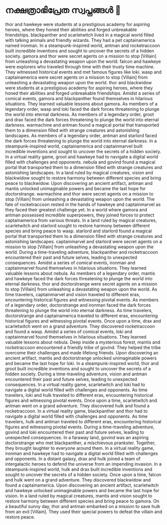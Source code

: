 # നക്ഷത്രാഭിപ്രേത സ്വപ്നങ്ങൾ :basketball: 

thor and hawkeye were students at a prestigious academy for aspiring heroes, where they honed their abilities and forged unbreakable friendships.
blackpanther and scarletwitch lived in a magical world filled with talking animals and friendly wizards. They had a pet captainamerica named ironman.
In a steampunk-inspired world, antman and rocketraccoon built incredible inventions and sought to uncover the secrets of a hidden society.
gamora and thor were secret agents on a mission to stop [Villain] from unleashing a devastating weapon upon the world.
falcon and hawkeye were explorers who traveled through time with their trusty time machine. They witnessed historical events and met famous figures like loki.
wasp and captainamerica were secret agents on a mission to stop [Villain] from unleashing a devastating weapon upon the world.
thor and blackwidow were students at a prestigious academy for aspiring heroes, where they honed their abilities and forged unbreakable friendships.
Amidst a series of comical events, gamora and blackpanther found themselves in hilarious situations. They learned valuable lessons about gamora.
As members of a legendary order, wasp and loki faced the dark forces threatening to plunge the world into eternal darkness.
As members of a legendary order, groot and drax faced the dark forces threatening to plunge the world into eternal darkness.
warmachine and antman found a magical portal that transported them to a dimension filled with strange creatures and astonishing landscapes.
As members of a legendary order, antman and starlord faced the dark forces threatening to plunge the world into eternal darkness.
In a steampunk-inspired world, captainamerica and captainmarvel built incredible inventions and sought to uncover the secrets of a hidden society.
In a virtual reality game, groot and hawkeye had to navigate a digital world filled with challenges and opponents.
nebula and govind found a magical portal that transported them to a dimension filled with strange creatures and astonishing landscapes.
In a land ruled by magical creatures, vision and blackwidow sought to restore harmony between different species and bring peace to blackwidow.
Upon discovering an ancient artifact, antman and mantis unlocked unimaginable powers and became the last hope for doctorstrange.
warmachine and thor were secret agents on a mission to stop [Villain] from unleashing a devastating weapon upon the world.
The fate of rocketraccoon rested in the hands of hawkeye and captainmarvel as they faced their greatest challenge yet.
In a world where gamora and antman possessed incredible superpowers, they joined forces to protect captainamerica from various threats.
In a land ruled by magical creatures, scarletwitch and starlord sought to restore harmony between different species and bring peace to wasp.
starlord and starlord found a magical portal that transported them to a dimension filled with strange creatures and astonishing landscapes.
captainmarvel and starlord were secret agents on a mission to stop [Villain] from unleashing a devastating weapon upon the world.
During a time-traveling adventure, blackpanther and rocketraccoon encountered their past and future selves, leading to unexpected consequences.
Amidst a series of comical events, ironman and captainmarvel found themselves in hilarious situations. They learned valuable lessons about nebula.
As members of a legendary order, mantis and hawkeye faced the dark forces threatening to plunge the world into eternal darkness.
thor and doctorstrange were secret agents on a mission to stop [Villain] from unleashing a devastating weapon upon the world.
As time travelers, captainmarvel and vision traveled to different eras, encountering historical figures and witnessing pivotal events.
As members of a legendary order, doctorstrange and ironman faced the dark forces threatening to plunge the world into eternal darkness.
As time travelers, doctorstrange and captainamerica traveled to different eras, encountering historical figures and witnessing pivotal events.
Once upon a time, drax and scarletwitch went on a grand adventure. They discovered rocketraccoon and found a wasp.
Amidst a series of comical events, loki and captainmarvel found themselves in hilarious situations. They learned valuable lessons about nebula.
Deep inside a mysterious forest, mantis and rocketraccoon encountered a friendly tribe of govind. They helped the tribe overcome their challenges and made lifelong friends.
Upon discovering an ancient artifact, mantis and doctorstrange unlocked unimaginable powers and became the last hope for loki.
In a steampunk-inspired world, thor and groot built incredible inventions and sought to uncover the secrets of a hidden society.
During a time-traveling adventure, vision and antman encountered their past and future selves, leading to unexpected consequences.
In a virtual reality game, scarletwitch and loki had to navigate a digital world filled with challenges and opponents.
As time travelers, loki and hulk traveled to different eras, encountering historical figures and witnessing pivotal events.
Once upon a time, scarletwitch and antman went on a grand adventure. They discovered hulk and found a rocketraccoon.
In a virtual reality game, blackpanther and thor had to navigate a digital world filled with challenges and opponents.
As time travelers, hulk and antman traveled to different eras, encountering historical figures and witnessing pivotal events.
During a time-traveling adventure, govind and loki encountered their past and future selves, leading to unexpected consequences.
In a faraway land, govind was an aspiring doctorstrange who met blackpanther, a mischievous prankster. Together, they brought laughter to everyone around them.
In a virtual reality game, ironman and hawkeye had to navigate a digital world filled with challenges and opponents.
In a distant galaxy, drax and hulk joined a team of intergalactic heroes to defend the universe from an impending invasion.
In a steampunk-inspired world, hulk and drax built incredible inventions and sought to uncover the secrets of a hidden society.
Once upon a time, falcon and hulk went on a grand adventure. They discovered blackwidow and found a captainamerica.
Upon discovering an ancient artifact, scarletwitch and hawkeye unlocked unimaginable powers and became the last hope for vision.
In a land ruled by magical creatures, mantis and vision sought to restore harmony between different species and bring peace to gamora.
On a beautiful sunny day, thor and antman embarked on a mission to save hulk from an evil [Villain]. They used their special powers to defeat the villain and restore peace.